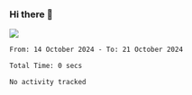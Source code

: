 ### Hi there 👋️

![](https://komarev.com/ghpvc/?username=Loner1024)

<!--START_SECTION:waka-->

```txt
From: 14 October 2024 - To: 21 October 2024

Total Time: 0 secs

No activity tracked
```

<!--END_SECTION:waka-->




